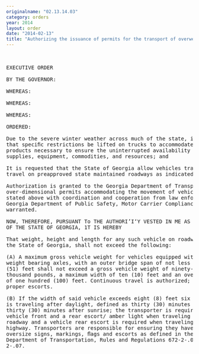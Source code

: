 ```yaml
---
originalname: "02.13.14.03"
category: orders
year: 2014
layout: order
date: "2014-02-13"
title: "Authorizing the issuance of permits for the transport of overweight/oversize loads"
---
```

<pre>
 

EXECUTIVE ORDER

BY THE GOVERNOR:

WHEREAS:

WHEREAS:

WHEREAS:

ORDERED:

Due to the severe winter weather across much of the state, it has been determined
that speciﬁc restrictions be lifted on trucks to accommodate the movement of
products necessary to ensure the uninterrupted availability of emergency
supplies, equipment, commodities, and resources; and

It is requested that the State of Georgia allow vehicles transporting such loads to
travel on preapproved state maintained roadways as indicated by the permit; and

Authorization is granted to the Georgia Department of Transportation to issue
over-dimensional permits accommodating the movement of vehicles and loads as
stated above with coordination and cooperation from law enforcement of the
Georgia Department of Public Safety, Motor Carrier Compliance Division if
warranted.

NOW, THEREFORE, PURSUANT To THE AUTHORI’I‘Y VESTED IN ME AS GOVERNOR
OF THE STATE OF GEORGIA, 1T IS HEREBY

That weight, height and length for any such vehicle on roadways maintained by
the State of Georgia, shall not exceed the following:

(A) A maximum gross vehicle weight for vehicles equipped with ﬁve (5)
weight bearing axles, with an outer bridge span of not less than f1fty—one
(51) feet shall not exceed a gross vehicle weight of ninety-ﬁve (95)
thousand pounds, a maximum width of ten (10) feet and an overall length
of one hundred (100) feet. Continuous travel is authorized; with the
proper escorts.

(B) If the width of said vehicle exceeds eight (8) feet six (6) inches and
is traveling after daylight, defined as thirty (30) minutes before sunset to
thirty (30) minutes after sunrise; the transporter is required to have a
vehicle front and a rear escort/ amber light when traveling on a two lane
roadway and a vehicle rear escort is required when traveling on a four lane
highway. Transporters are responsible for ensuring they have proper
oversize signs, markings, ﬂags and escorts as defined in the Georgia
Department of Transportation, Rules and Regulations 672-2-.06 and 672-
2-.07.

</pre>
